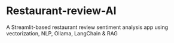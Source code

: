 # Restaurant-review-AI
A Streamlit-based restaurant review sentiment analysis app using vectorization, NLP, Ollama, LangChain &amp; RAG
